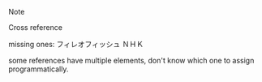 Note


Cross reference 

missing ones:
フィレオフィッシュ
ＮＨＫ

some references have multiple elements, don't know which one to assign programmatically.

